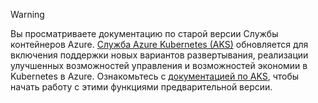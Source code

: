 > [!WARNING]
> Вы просматриваете документацию по старой версии Службы контейнеров Azure. [Служба Azure Kubernetes (AKS)](../articles/aks/intro-kubernetes.md) обновляется для включения поддержки новых вариантов развертывания, реализации улучшенных возможностей управления и возможностей экономии в Kubernetes в Azure. Ознакомьтесь с [документацией по AKS](../articles/aks/intro-kubernetes.md), чтобы начать работу с этими функциями предварительной версии.
>
>
